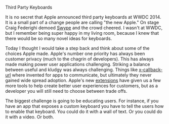 Third Party Keyboards

It is no secret that Apple announced third party keyboards at WWDC 2014. It is a small part of a change people are calling "the new Apple." On stage Craig Federighi demoed [Swype](http://www.swype.com) and the crowd cheered. I wasn't at WWDC, but I remember being super happy in my living room, because I knew that there would be so many novel ideas for keyboards.

Today I thought I would take a step back and think about some of the choices Apple made. Apple's number one priority has always been customer privacy (much to the chagrin of developers). This has always made making power user applications challenging. Striking a balance between useful and kludgy was always challenging. Things like [x-callback-url](http://x-callback-url.com) where invented for apps to communicate, but ultimately they never gained wide spread adoption. Apple's new [extensions](https://developer.apple.com/ios8/) have given us a few more tools to help create better user experiences for customers, but as a developer you will still need to choose between trade offs.

The biggest challenge is going to be educating users. For instance, if you have an app that exposes a custom keyboard you have to tell the users how to enable that keyboard. You could do it with a wall of text. Or you could do it with a video. Or both. 